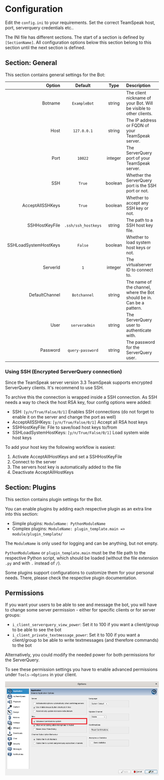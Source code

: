 # Configuration

Edit the `config.ini` to your requirements. Set the correct TeamSpeak host, port, serverquery credentials etc..

The INI file has different sections. The start of a section is defined by `[SectionName]`. All configuration options below this section belong to this section until the next section is defined.

## Section: General

This section contains general settings for the Bot:

| Option | Default | Type    | Description |
| ---:   | :---: | :---: | :--- |
| Botname | `ExampleBot` | string | The client nickname of your Bot. Will be visible to other clients. |
| Host | `127.0.0.1` | string | The IP address or FQDN of your TeamSpeak server. |
| Port | `10022` | integer | The ServerQuery port of your TeamSpeak server. |
| SSH | `True` | boolean | Whether the ServerQuery port is the SSH port or not. |
| AcceptAllSSHKeys | `True` | boolean | Whether to accept any SSH key or not. |
| SSHHostKeyFile | `.ssh/ssh_hostkeys` | string | The path to a SSH host key file. |
| SSHLoadSystemHostKeys | `False` | boolean | Whether to load system host keys or not. |
| ServerId | `1` | integer | The virtualserver ID to connect to. |
| DefaultChannel | `Botchannel` | string | The name of the channel, where the Bot should be in. Can be a pattern. |
| User | `serveradmin` | string | The ServerQuery user to authenticate with. |
| Password | `query-password` | string | The password for the ServerQuery user. |

### Using SSH (Encrypted ServerQuery connection)

Since the TeamSpeak server version 3.3 TeamSpeak supports encrypted ServerQuery clients. It's recommend to use SSH.

To archive this the connection is wrapped inside a SSH connection. As SSH needs a way to check the host RSA
key, four config options were added:

* SSH: `[y/n/True/False/0/1]` Enables SSH connections (do not forget to enable it on the server
and change the port as well)
* AcceptAllSSHKeys: `[y/n/True/False/0/1]` Accept all RSA host keys
* SSHHostKeyFile: File to save/load host keys to/from
* SSHLoadSystemHostKeys: `[y/n/True/False/0/1]` Load system wide host keys

To add your host key the following workflow is easiest:

1. Activate AcceptAllHostKeys and set a SSHHostKeyFile
2. Connect to the server
3. The servers host key is automatically added to the file
4. Deactivate AcceptAllHostKeys

## Section: Plugins

This section contains plugin settings for the Bot.

You can enable plugins by adding each respective plugin as an extra line into this section:

- Simple plugins: `ModuleName: PythonModuleName`
- Complex plugins: `ModuleName: plugin_template.main => module/plugin_template/`

The `ModuleName` is only used for logging and can be anything, but not empty.

`PythonModuleName` or `plugin_template.main` must be the file path to the respective Python script, which should be loaded (without the file extension `.py` and with `.` instead of `/`).

Some plugins support configurations to customize them for your personal needs. There, please check the respective plugin documentation.

## Permissions

If you want your users to be able to see and message the bot, you will have to change some server permission - either for specific clients or for server groups:

- `i_client_serverquery_view_power`: Set it to 100 if you want a client/group to be able to see the bot
- `i_client_private_textmessage_power`: Set it to 100 if you want a client/group to be able to write textmessages (and therefore commands) to the bot

Alternatively, you could modify the needed power for both permissions for the ServerQuery.

To see these permission settings you have to enable advanced permissions under `Tools->Options` in your client.

![Show Advanced Permissions](/images/advanced_permissions.png)
